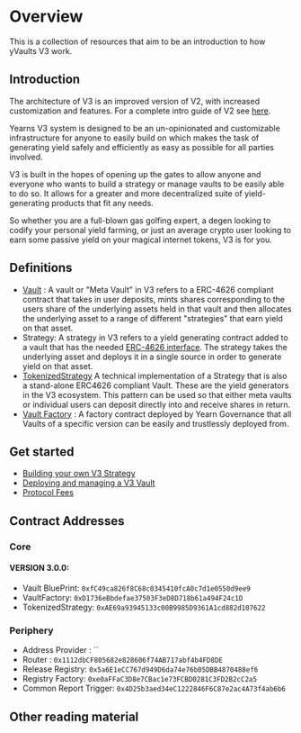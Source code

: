 # Overview

This is a collection of resources that aim to be an introduction to how yVaults V3 work.

## Introduction

The architecture of V3 is an improved version of V2, with increased customization and features. For a complete intro guide of V2 see [here](https://docs.yearn.fi/developers/v2/additional-resources).

Yearns V3 system is designed to be an un-opinionated and customizable infrastructure for anyone to easily build on which makes the task of generating yield safely and efficiently as easy as possible for all parties involved.

V3 is built in the hopes of opening up the gates to allow anyone and everyone who wants to build a strategy or manage vaults to be easily able to do so. It allows for a greater and more decentralized suite of yield-generating products that fit any needs.

So whether you are a full-blown gas golfing expert, a degen looking to codify your personal yield farming, or just an average crypto user looking to earn some passive yield on your magical internet tokens, V3 is for you.

## Definitions
- [Vault](https://github.com/yearn/yearn-vaults-v3/blob/master/contracts/VaultV3.vy) : A vault or "Meta Vault" in V3 refers to a ERC-4626 compliant contract that takes in user deposits, mints shares corresponding to the users share of the underlying assets held in that vault and then allocates the underlying asset to a range of different "strategies" that earn yield on that asset. 
- Strategy: A strategy in V3 refers to a yield generating contract added to a vault that has the needed [ERC-4626 interface](https://github.com/yearn/yearn-vaults-v3/blob/master/contracts/VaultV3.vy#L39). The strategy takes the underlying asset and deploys it in a single source in order to generate yield on that asset.
- [TokenizedStrategy](https://github.com/yearn/tokenized-strategy/blob/master/src/TokenizedStrategy.sol#L14-L26) A technical implementation of a Strategy that is also a stand-alone ERC4626 compliant Vault. These are the yield generators in the V3 ecosystem. This pattern can be used so that either meta vaults or individual users can deposit directly into and receive shares in return. 
- [Vault Factory](https://github.com/yearn/yearn-vaults-v3/blob/master/contracts/VaultFactory.vy) : A factory contract deployed by Yearn Governance that all Vaults of a specific version can be easily and trustlessly deployed from.


## Get started

- [Building your own V3 Strategy](./strategy_development.md)
- [Deploying and managing a V3 Vault](./vault_management.md)
- [Protocol Fees](./protocol_fees.md)


## Contract Addresses
### Core

#### VERSION 3.0.0:
- Vault BluePrint: `0xfC49ca826f8C68c0345410fcA0c7d1e0550d9ee9`
- VaultFactory: `0xD1736eBbdefae37503F3eD8D718b61a494F24c1D`
- TokenizedStrategy: `0xAE69a93945133c00B9985D9361A1cd882d107622`

### Periphery
 - Address Provider : ``
 - Router : `0x1112dbCF805682e828606f74AB717abf4b4FD8DE`
 - Release Registry: `0x5a6E1eCC767d949D6da74e76b05DBB4870488ef6`
 - Registry Factory: `0xe0aFFaC3D8e7CBac1e73FCBD0281C3FD2B2cC2a5`
 - Common Report Trigger: `0x4D25b3aed34eC1222846F6C87e2ac4A73f4ab6b6`


## Other reading material
